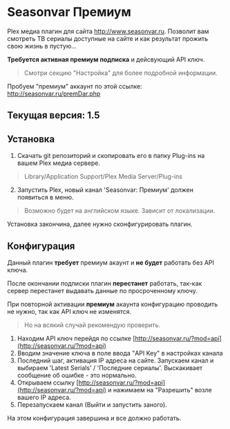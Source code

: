 Seasonvar Премиум
=================

Plex медиа плагин для сайта http://www.seasonvar.ru.
Позволит вам смотреть ТВ сериалы доступные на сайте и как результат прожить свою жизнь в пустую...

__Требуется активная премиум подписка__ и дейсвующий API ключ.
> Смотри секцию "Настройка" для более подробной информации.

Пробуем "премиум" аккаунт по этой ссылке: http://seasonvar.ru/premDar.php

Текущая версия: 1.5
-------------------

Установка
---------

1. Скачать git репозиторий и скопировать его в папку Plug-ins на вашем Plex медиа сервере.
> Library/Application Support/Plex Media Server/Plug-ins

2. Запустить Plex, новый канал 'Seasonvar: Премиум' должен появиться в меню.
> Возможно будет на английском языке. Зависит от локализации.

Установка закончина, далее нужно сконфигурировать плагин.

Конфигурация
------------

Данный плагин __требует__ премиум акаунт и __не будет__ работать без API ключа.

После окончании подписки плагин __перестанет__ работать, так-как сервер перестанет выдавать данные по просроченному ключу.

При повторной активации __премиум__ акаунта конфигурацию проводить не нужно, так как API ключ не изменятся.
> Но на всякий случай рекомендую проверить.

1. Находим API ключ перейдя по ссылке [http://seasonvar.ru/?mod=api](http://seasonvar.ru/?mod=api)
2. Вводим значение ключа в поле ввода "API Key" в настройках канала
3. Последний шаг, активация IP адреса на сайте. Запускаем канал и выбираем 'Latest Serials' / 'Последние сериалы'. Выскакивает сообщение об ошибке - это нормально.
4. Открываем ссылку [http://seasonvar.ru/?mod=api](http://seasonvar.ru/?mod=api) и нажимаем на "Разрешить" возле вашего IP адреса.
5. Перезапускаем канал (Выйти и запустить заного).

На этом конфигурация завершина и все должно работать.
